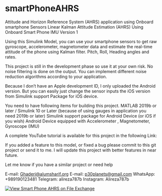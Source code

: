 # smartPhoneAHRS
Attitude and Horizon Reference System (AHRS) application using Onboard smartphone Sensors
Linear Kalman Attitude Estimation (AHRS) 
Using Onboard Smart Phone IMU Version 1


Using this Simulink Model, you can use your smartphone sensors to get raw gyroscope, accelerometer, magnetometer data and estimate the real-time attitude of the phone using Kalman filter. Pitch, Roll, Heading angles and rates.

This project is still in the development phase so use it at your own risk.
No noise filtering is done on the output. You can implement different noise reduction algorithms according to your application.

Because I don’t have an Apple development ID, I only uploaded the Android version. But you can easily just change the sensor inputs the iOS version from Simulink support Package for iOS device.


You need to have following items for building this project.
MATLAB 2019b or later / Simulink 10 or Later (because of using gauges in application you need 2019b or later)
Simulink support package for Android Device (or iOS if you wish)
Android Device equipped with Accelerometer , Magnetometer, Gyroscope (IMU)


A complete YouTube tutorial is available for this project in the following Link:




If you added a feature to this model, or fixed a bug please commit to this git project or send it to me.
I will update this project with better features in near future.

Let me know if you have a similar project or need help

E-mail: Ghaderi@alumsharif.org 
E-mail: p30planets@gmail.com 
WhatsApp: +989190123481 
Telegram: alireza787b
Instagram: Alireza787b



[![View Smart Phone AHRS on File Exchange](https://www.mathworks.com/matlabcentral/images/matlab-file-exchange.svg)](https://www.mathworks.com/matlabcentral/fileexchange/75798-smart-phone-ahrs)
